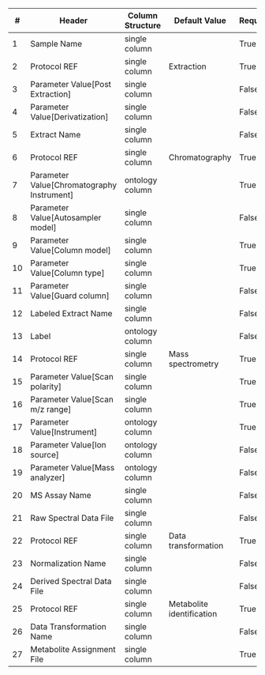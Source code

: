 | # |Header  | Column Structure  | Default Value  | Required | Min Length | Max Length | Controlled Terms |
|---|--------|-------------------|----------------|----------|------------|------------|------------------|
| 1 | Sample Name | single column |  | True | 1 | - | |
| 2 | Protocol REF | single column | Extraction | True | - | - | |
| 3 | Parameter Value[Post Extraction] | single column |  | False | - | - | |
| 4 | Parameter Value[Derivatization] | single column |  | False | - | - | |
| 5 | Extract Name | single column |  | False | - | - | |
| 6 | Protocol REF | single column | Chromatography | True | - | - | |
| 7 | Parameter Value[Chromatography Instrument] | ontology column |  | True | 5 | - | [Controlled Terms](../../../docs/prioritised-control-lists/assay-file-control-lists/lc-ms.md#parameter-valuechromatography-instrument-column)|
| 8 | Parameter Value[Autosampler model] | single column |  | False | - | - | [Controlled Terms](../../../docs/prioritised-control-lists/assay-file-control-lists/lc-ms.md#parameter-valueautosampler-model-column)|
| 9 | Parameter Value[Column model] | single column |  | True | 5 | - | [Controlled Terms](../../../docs/prioritised-control-lists/assay-file-control-lists/lc-ms.md#parameter-valuecolumn-model-column)|
| 10 | Parameter Value[Column type] | single column |  | True | 5 | - | [Controlled Terms](../../../docs/prioritised-control-lists/assay-file-control-lists/lc-ms.md#parameter-valuecolumn-type-column)|
| 11 | Parameter Value[Guard column] | single column |  | False | - | - | [Controlled Terms](../../../docs/prioritised-control-lists/assay-file-control-lists/lc-ms.md#parameter-valueguard-column-column)|
| 12 | Labeled Extract Name | single column |  | False | - | - | |
| 13 | Label | ontology column |  | False | - | - | |
| 14 | Protocol REF | single column | Mass spectrometry | True | - | - | |
| 15 | Parameter Value[Scan polarity] | single column |  | True | 1 | - | [Controlled Terms](../../../docs/prioritised-control-lists/assay-file-control-lists/lc-ms.md#parameter-valuescan-polarity-column)|
| 16 | Parameter Value[Scan m/z range] | single column |  | True | 1 | - | |
| 17 | Parameter Value[Instrument] | ontology column |  | True | 1 | - | [Controlled Terms](../../../docs/prioritised-control-lists/assay-file-control-lists/lc-ms.md#parameter-valueinstrument-column)|
| 18 | Parameter Value[Ion source] | ontology column |  | False | - | - | [Controlled Terms](../../../docs/prioritised-control-lists/assay-file-control-lists/lc-ms.md#parameter-valueion-source-column)|
| 19 | Parameter Value[Mass analyzer] | ontology column |  | False | - | - | [Controlled Terms](../../../docs/prioritised-control-lists/assay-file-control-lists/lc-ms.md#parameter-valuemass-analyzer-column)|
| 20 | MS Assay Name | single column |  | False | - | - | |
| 21 | Raw Spectral Data File | single column |  | False | - | - | |
| 22 | Protocol REF | single column | Data transformation | True | - | - | |
| 23 | Normalization Name | single column |  | False | - | - | |
| 24 | Derived Spectral Data File | single column |  | False | - | - | |
| 25 | Protocol REF | single column | Metabolite identification | True | - | - | |
| 26 | Data Transformation Name | single column |  | False | - | - | |
| 27 | Metabolite Assignment File | single column |  | True | 1 | - | |
